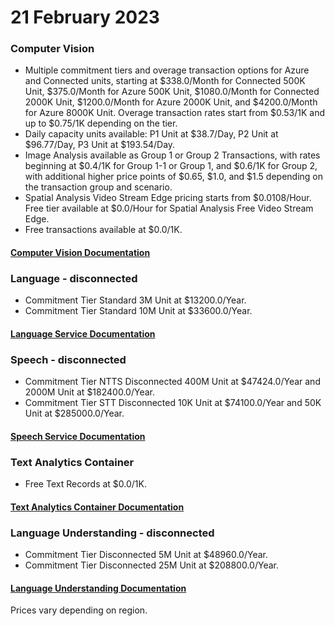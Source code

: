 # 21 February 2023

### Computer Vision
- Multiple commitment tiers and overage transaction options for Azure and Connected units, starting at $338.0/Month for Connected 500K Unit, $375.0/Month for Azure 500K Unit, $1080.0/Month for Connected 2000K Unit, $1200.0/Month for Azure 2000K Unit, and $4200.0/Month for Azure 8000K Unit. Overage transaction rates start from $0.53/1K and up to $0.75/1K depending on the tier. 
- Daily capacity units available: P1 Unit at $38.7/Day, P2 Unit at $96.77/Day, P3 Unit at $193.54/Day.
- Image Analysis available as Group 1 or Group 2 Transactions, with rates beginning at $0.4/1K for Group 1-1 or Group 1, and $0.6/1K for Group 2, with additional higher price points of $0.65, $1.0, and $1.5 depending on the transaction group and scenario.
- Spatial Analysis Video Stream Edge pricing starts from $0.0108/Hour. Free tier available at $0.0/Hour for Spatial Analysis Free Video Stream Edge.
- Free transactions available at $0.0/1K.

#### [Computer Vision Documentation](https://learn.microsoft.com/en-us/azure/ai-services/computer-vision/)

### Language - disconnected
- Commitment Tier Standard 3M Unit at $13200.0/Year.
- Commitment Tier Standard 10M Unit at $33600.0/Year.

#### [Language Service Documentation](https://learn.microsoft.com/en-us/azure/ai-services/language-service/)

### Speech - disconnected
- Commitment Tier NTTS Disconnected 400M Unit at $47424.0/Year and 2000M Unit at $182400.0/Year.
- Commitment Tier STT Disconnected 10K Unit at $74100.0/Year and 50K Unit at $285000.0/Year.

#### [Speech Service Documentation](https://learn.microsoft.com/en-us/azure/ai-services/speech-service/)

### Text Analytics Container
- Free Text Records at $0.0/1K.

#### [Text Analytics Container Documentation](https://learn.microsoft.com/en-us/azure/ai-services/text-analytics/container-instance/)

### Language Understanding - disconnected
- Commitment Tier Disconnected 5M Unit at $48960.0/Year.
- Commitment Tier Disconnected 25M Unit at $208800.0/Year.

#### [Language Understanding Documentation](https://learn.microsoft.com/en-us/azure/ai-services/language-service/language-understanding/)

Prices vary depending on region.